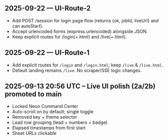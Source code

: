 ## 2025-09-22 — UI-Route-2
- Add POST /session for login page flow (returns {ok, jobId, liveUrl} and can autoStart).
- Accept urlencoded forms (express.urlencoded) alongside JSON.
- Keep explicit routes for /login(+.html) and /live(+.html).

## 2025-09-22 — UI-Route-1
- Add explicit routes for `/login` and `/login.html`; keep `/live` & `/live.html`.
- Default landing remains `/live`. No scraper/SSE logic changes.

## 2025-09-13 20:56 UTC – Live UI polish (2a/2b) promoted to main
- Locked Neon Command Center
- Auto-scroll on by default; single toggle
- Removed key + theme selector
- Lead row grouping (lead + numbers + badge)
- Elapsed timestamps from first start
- Sheet URLs clickable

